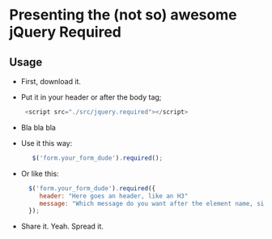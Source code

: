 # Presenting the (not so) awesome jQuery Required

## Usage

- First, download it.

- Put it in your header or after the body tag;
   ```javascript
    <script src="./src/jquery.required"></script>
   ```

- Bla bla bla

- Use it this way:
  ```javascript
     $('form.your_form_dude').required();
  ```

- Or like this:
  ```javascript
    $('form.your_form_dude').required({
       header: "Here goes an header, like an H3"
       message: "Which message do you want after the element name, sir?"
    });
  ```

- Share it. Yeah. Spread it.

